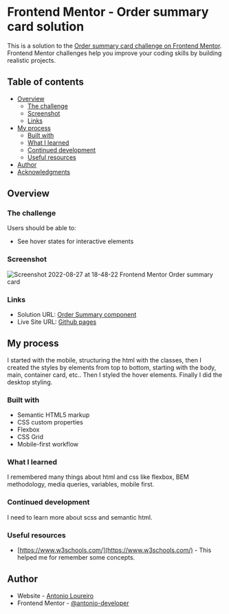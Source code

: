 # Frontend Mentor - Order summary card solution

This is a solution to the [Order summary card challenge on Frontend Mentor](https://www.frontendmentor.io/challenges/order-summary-component-QlPmajDUj). Frontend Mentor challenges help you improve your coding skills by building realistic projects.

## Table of contents

- [Overview](#overview)
  - [The challenge](#the-challenge)
  - [Screenshot](#screenshot)
  - [Links](#links)
- [My process](#my-process)
  - [Built with](#built-with)
  - [What I learned](#what-i-learned)
  - [Continued development](#continued-development)
  - [Useful resources](#useful-resources)
- [Author](#author)
- [Acknowledgments](#acknowledgments)


## Overview



### The challenge

Users should be able to:

- See hover states for interactive elements

### Screenshot
![Screenshot 2022-08-27 at 18-48-22 Frontend Mentor Order summary card](https://user-images.githubusercontent.com/53579741/187049359-a61f4c9b-00a3-4d3d-8fc4-14e9c60da6a0.png)


### Links

- Solution URL: [Order Summary component](https://github.com/antonio-developer/order-summary-component-main)
- Live Site URL: [Github pages](https://antonio-developer.github.io/order-summary-component-main/)

## My process

I started with the mobile, structuring the html with the classes, then I created the styles by elements from top to bottom, starting with the body, main, container card, etc.. Then I styled the hover elements. Finally I did the desktop styling.


### Built with

- Semantic HTML5 markup
- CSS custom properties
- Flexbox
- CSS Grid
- Mobile-first workflow


### What I learned

I remembered many things about html and css like flexbox, BEM methodology, media queries, variables, mobile first.


### Continued development

I need to learn more about scss and semantic html.


### Useful resources

- [https://www.w3schools.com/](https://www.w3schools.com/) - This helped me for remember some concepts.


## Author

- Website - [Antonio Loureiro](https://www.your-site.com)
- Frontend Mentor - [@antonio-developer](https://www.frontendmentor.io/profile/antonio-developer)

